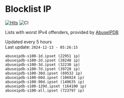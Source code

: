 # Blocklist IP

[![Hits](https://hits.seeyoufarm.com/api/count/incr/badge.svg?url=https%3A%2F%2Fgithub.com%2Fborestad%2Fblocklist-ip%2F&count_bg=%2379C83D&title_bg=%23555555&icon=&icon_color=%23E7E7E7&title=hits&edge_flat=false)](https://hits.seeyoufarm.com)  ![CI](https://img.shields.io/github/workflow/status/borestad/blocklist-ip/CI?style=flat-square)

Lists with worst IPv4 offenders, provided by [AbuseIPDB](https://www.abuseipdb.com/)

<!-- FOOTER-PLACEHOLDER -->
Updated every 5 hours<br>
Last update: `2024-12-13 - 05:26:15`
```
abuseipdb-s100-1d.ipset (22951 ip)
abuseipdb-s100-2d.ipset (28248 ip)
abuseipdb-s100-3d.ipset (32230 ip)
abuseipdb-s100-7d.ipset (39728 ip)
abuseipdb-s100-30d.ipset (69532 ip)
abuseipdb-s100-60d.ipset (106924 ip)
abuseipdb-s100-90d.ipset (140635 ip)
abuseipdb-s100-120d.ipset (164100 ip)
abuseipdb-s100-all.ipset (723797 ip)
```
